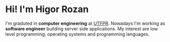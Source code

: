 #  Hi! I'm Higor Rozan 

I'm graduted in **computer engineering** at [UTFPR](http://www.utfpr.edu.br/). Nowadays I'm working as **software engineer** building server side applications. My interest are low level programming, operating systems and programming languages.  
